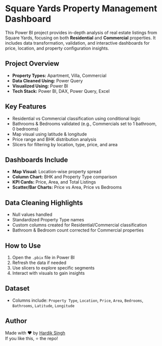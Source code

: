 # Square Yards Property Management Dashboard

This Power BI project provides in-depth analysis of real estate listings from Square Yards, focusing on both **Residential** and **Commercial** properties. It includes data transformation, validation, and interactive dashboards for price, location, and property configuration insights.

## Project Overview

- **Property Types:** Apartment, Villa, Commercial  
- **Data Cleaned Using:** Power Query  
- **Visualized Using:** Power BI  
- **Tech Stack:** Power BI, DAX, Power Query, Excel  

## Key Features

- Residential vs Commercial classification using conditional logic  
- Bathrooms & Bedrooms validated (e.g., Commercials set to 1 bathroom, 0 bedrooms)  
- Map visual using latitude & longitude  
- Price range and BHK distribution analysis  
- Slicers for filtering by location, type, price, and area  

## Dashboards Include

- **Map Visual:** Location-wise property spread  
- **Column Chart:** BHK and Property Type comparison  
- **KPI Cards:** Price, Area, and Total Listings  
- **Scatter/Bar Charts:** Price vs Area, Price vs Bedrooms

## Data Cleaning Highlights

- Null values handled  
- Standardized Property Type names  
- Custom columns created for Residential/Commercial classification  
- Bathroom & Bedroom count corrected for Commercial properties

## How to Use

1. Open the `.pbix` file in Power BI  
2. Refresh the data if needed  
3. Use slicers to explore specific segments  
4. Interact with visuals to gain insights

## Dataset

- Columns include: `Property Type`, `Location`, `Price`, `Area`, `Bedrooms`, `Bathrooms`, `Latitude`, `Longitude`

## Author

Made with ❤️ by [Hardik Singh](https://github.com/hardiksingh17)  
If you like this, ⭐ the repo!

